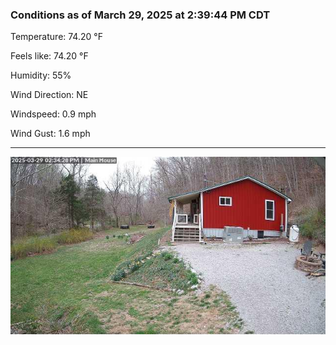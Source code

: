 ### Conditions as of March 29, 2025 at 2:39:44 PM CDT 

Temperature: 74.20 &deg;F

Feels like: 74.20 &deg;F

Humidity: 55%

Wind Direction: NE

Windspeed: 0.9 mph

Wind Gust: 1.6 mph

---

<img src="./images/latest.jpeg"/>


